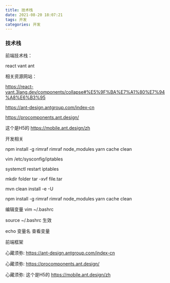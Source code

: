 ```yaml
---
title: 技术栈
date: 2021-08-20 18:07:21
tags: 开发
categories: 开发
---
```


### 技术栈

前端技术栈：

react vant ant

相关资源网站：

https://react-vant.3lang.dev/components/collapse#%E5%9F%BA%E7%A1%80%E7%94%A8%E6%B3%95

https://ant-design.antgroup.com/index-cn

https://procomponents.ant.design/

这个是H5的 https://mobile.ant.design/zh





开发相关

npm install -g rimraf rimraf node_modules yarn cache clean

vim /etc/sysconfig/iptables

systemctl restart iptables

mkdir folder tar -xvf file.tar

mvn clean install -e -U

npm install -g rimraf rimraf node_modules yarn cache clean

编辑变量 vim ~/.bashrc

source ~/.bashrc 生效

echo 变量名 查看变量

前端框架 

心藏须弥: https://ant-design.antgroup.com/index-cn

心藏须弥: https://procomponents.ant.design/

心藏须弥: 这个是H5的 https://mobile.ant.design/zh